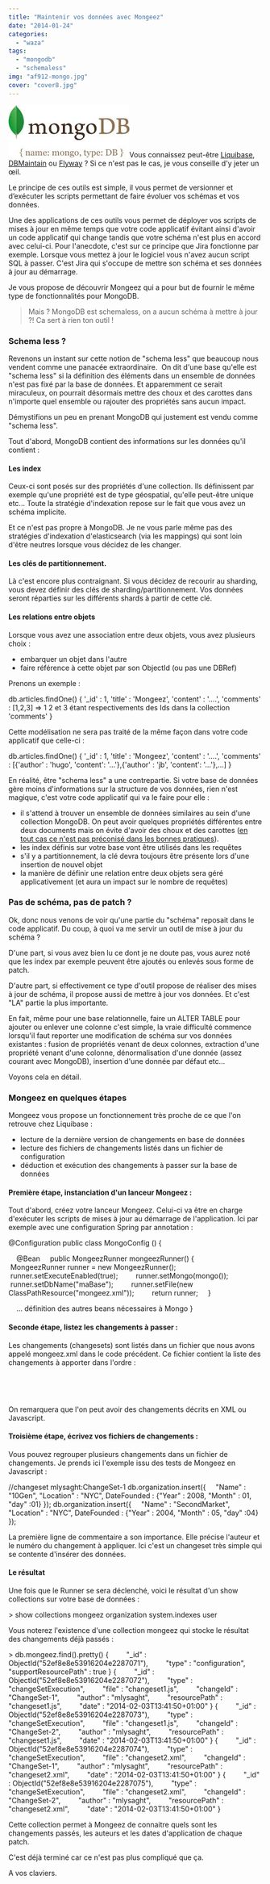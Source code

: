 ```yaml
---
title: "Maintenir vos données avec Mongeez"
date: "2014-01-24"
categories: 
  - "waza"
tags: 
  - "mongodb"
  - "schemaless"
img: "af912-mongo.jpg"
cover: "cover8.jpg"
---
```


[![mongo](/images/af912-mongo.jpg)](http://eventuallycoding.com/wp-content/uploads/2014/01/af912-mongo.jpg)Vous connaissez peut-être [Liquibase](http://www.liquibase.org/), [DBMaintain](http://www.dbmaintain.org/overview.html) ou [Flyway](http://flywaydb.org/) ? Si ce n'est pas le cas, je vous conseille d'y jeter un œil.

Le principe de ces outils est simple, il vous permet de versionner et d’exécuter les scripts permettant de faire évoluer vos schémas et vos données.

Une des applications de ces outils vous permet de déployer vos scripts de mises à jour en même temps que votre code applicatif évitant ainsi d'avoir un code applicatif qui change tandis que votre schéma n'est plus en accord avec celui-ci. Pour l'anecdote, c'est sur ce principe que Jira fonctionne par exemple. Lorsque vous mettez à jour le logiciel vous n'avez aucun script SQL à passer. C'est Jira qui s'occupe de mettre son schéma et ses données à jour au démarrage.

Je vous propose de découvrir Mongeez qui a pour but de fournir le même type de fonctionnalités pour MongoDB.

> Mais ? MongoDB est schemaless, on a aucun schéma à mettre à jour ?! Ca sert à rien ton outil !

### Schema less ?

Revenons un instant sur cette notion de "schema less" que beaucoup nous vendent comme une panacée extraordinaire.  On dit d'une base qu'elle est "schema less" si la définition des éléments dans un ensemble de données n'est pas fixé par la base de données. Et apparemment ce serait miraculeux, on pourrait désormais mettre des choux et des carottes dans n'importe quel ensemble ou rajouter des propriétés sans aucun impact.

Démystifions un peu en prenant MongoDB qui justement est vendu comme "schema less".

Tout d'abord, MongoDB contient des informations sur les données qu'il contient :

#### Les index

Ceux-ci sont posés sur des propriétés d'une collection. Ils définissent par exemple qu'une propriété est de type géospatial, qu'elle peut-être unique etc... Toute la stratégie d'indexation repose sur le fait que vous avez un schéma implicite.

Et ce n'est pas propre à MongoDB. Je ne vous parle même pas des stratégies d'indexation d'elasticsearch (via les mappings) qui sont loin d'être neutres lorsque vous décidez de les changer.

#### Les clés de partitionnement.

Là c'est encore plus contraignant. Si vous décidez de recourir au sharding, vous devez définir des clés de sharding/partitionnement. Vos données seront réparties sur les différents shards à partir de cette clé.

#### Les relations entre objets

Lorsque vous avez une association entre deux objets, vous avez plusieurs choix :

- embarquer un objet dans l'autre
- faire référence à cette objet par son ObjectId (ou pas une DBRef)

Prenons un exemple :

db.articles.findOne() 
{
  '\_id' : 1,
  'title' : 'Mongeez',
  'content' : '....',
  'comments' : \[1,2,3\]  => 1 2 et 3 étant respectivements des Ids dans la collection 'comments'
}

Cette modélisation ne sera pas traité de la même façon dans votre code applicatif que celle-ci :

db.articles.findOne() 
{
 '\_id' : 1,
 'title' : 'Mongeez',
 'content' : '....',
 'comments' : \[{'author' : 'hugo', 'content': '...'},{'author' : 'jb', 'content': '...'},...\]
}

En réalité, être "schema less" a une contrepartie. Si votre base de données gère moins d'informations sur la structure de vos données, rien n'est magique, c'est votre code applicatif qui va le faire pour elle :

- il s'attend à trouver un ensemble de données similaires au sein d'une collection MongoDB. On peut avoir quelques propriétés différentes entre deux documents mais on évite d'avoir des choux et des carottes ([en tout cas ce n'est pas préconisé dans les bonnes pratiques](http://docs.mongodb.org/manual/reference/glossary/#term-collection)).
- les index définis sur votre base vont être utilisés dans les requêtes
- s'il y a partitionnement, la clé devra toujours être présente lors d'une insertion de nouvel objet
- la manière de définir une relation entre deux objets sera géré applicativement (et aura un impact sur le nombre de requêtes)

### Pas de schéma, pas de patch ?

Ok, donc nous venons de voir qu'une partie du "schéma" reposait dans le code applicatif. Du coup, à quoi va me servir un outil de mise à jour du schéma ?

D'une part, si vous avez bien lu ce dont je ne doute pas, vous aurez noté que les index par exemple peuvent être ajoutés ou enlevés sous forme de patch.

D'autre part, si effectivement ce type d'outil propose de réaliser des mises à jour de schéma, il propose aussi de mettre à jour vos données. Et c'est "LA" partie la plus importante.

En fait, même pour une base relationnelle, faire un ALTER TABLE pour ajouter ou enlever une colonne c'est simple, la vraie difficulté commence lorsqu'il faut reporter une modification de schéma sur vos données existantes : fusion de propriétés venant de deux colonnes, extraction d'une propriété venant d'une colonne, dénormalisation d'une donnée (assez courant avec MongoDB), insertion d'une donnée par défaut etc...

Voyons cela en détail.

### Mongeez en quelques étapes

Mongeez vous propose un fonctionnement très proche de ce que l'on retrouve chez Liquibase :

- lecture de la dernière version de changements en base de données
- lecture des fichiers de changements listés dans un fichier de configuration
- déduction et exécution des changements à passer sur la base de données

#### Première étape, instanciation d'un lanceur Mongeez :

Tout d'abord, créez votre lanceur Mongeez. Celui-ci va être en charge d'exécuter les scripts de mises à jour au démarrage de l'application. Ici par exemple avec une configuration Spring par annotation :

@Configuration
public class MongoConfig () {

    @Bean
    public MongeezRunner mongeezRunner() {
        MongeezRunner runner = new MongeezRunner();
        runner.setExecuteEnabled(true);
        runner.setMongo(mongo());
        runner.setDbName("maBase");
        runner.setFile(new ClassPathResource("mongeez.xml"));
        return runner;
    }

    ... définition des autres beans nécessaires à Mongo
}

#### Seconde étape, listez les changements à passer :

Les changements (changesets) sont listés dans un fichier que nous avons appelé mongeez.xml dans le code précédent. Ce fichier contient la liste des changements à apporter dans l'ordre :

<changeFiles>

    <file path="changeset-01.xml"/>

    <file path="changeset-02.js"/>

</changeFiles>

On remarquera que l'on peut avoir des changements décrits en XML ou Javascript.

#### Troisième étape, écrivez vos fichiers de changements :

Vous pouvez regrouper plusieurs changements dans un fichier de changements. Je prends ici l'exemple issu des tests de Mongeez en Javascript :

//changeset mlysaght:ChangeSet-1
db.organization.insert({
    "Name" : "10Gen", "Location" : "NYC", DateFounded : {"Year" : 2008, "Month" : 01, "day" :01}
});
db.organization.insert({
    "Name" : "SecondMarket", "Location" : "NYC", DateFounded : {"Year" : 2004, "Month" : 05, "day" :04}
});

La première ligne de commentaire a son importance. Elle précise l'auteur et le numéro du changement à appliquer. Ici c'est un changeset très simple qui se contente d'insérer des données.

#### Le résultat

Une fois que le Runner se sera déclenché, voici le résultat d'un show collections sur votre base de données :

\> show collections
mongeez
organization
system.indexes
user

Vous noterez l'existence d'une collection mongeez qui stocke le résultat des changements déjà passés :

\> db.mongeez.find().pretty()
{
        "\_id" : ObjectId("52ef8e8e53916204e2287071"),
        "type" : "configuration",
        "supportResourcePath" : true
}
{
        "\_id" : ObjectId("52ef8e8e53916204e2287072"),
        "type" : "changeSetExecution",
        "file" : "changeset1.js",
        "changeId" : "ChangeSet-1",
        "author" : "mlysaght",
        "resourcePath" : "changeset1.js",
        "date" : "2014-02-03T13:41:50+01:00"
}
{
        "\_id" : ObjectId("52ef8e8e53916204e2287073"),
        "type" : "changeSetExecution",
        "file" : "changeset1.js",
        "changeId" : "ChangeSet-2",
        "author" : "mlysaght",
        "resourcePath" : "changeset1.js",
        "date" : "2014-02-03T13:41:50+01:00"
}
{
        "\_id" : ObjectId("52ef8e8e53916204e2287074"),
        "type" : "changeSetExecution",
        "file" : "changeset2.xml",
        "changeId" : "ChangeSet-1",
        "author" : "mlysaght",
        "resourcePath" : "changeset2.xml",
        "date" : "2014-02-03T13:41:50+01:00"
}
{
        "\_id" : ObjectId("52ef8e8e53916204e2287075"),
        "type" : "changeSetExecution",
        "file" : "changeset2.xml",
        "changeId" : "ChangeSet-2",
        "author" : "mlysaght",
        "resourcePath" : "changeset2.xml",
        "date" : "2014-02-03T13:41:50+01:00"
}

Cette collection permet à Mongeez de connaitre quels sont les changements passés, les auteurs et les dates d'application de chaque patch.

C'est déjà terminé car ce n'est pas plus compliqué que ça.

A vos claviers.
